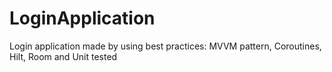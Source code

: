 # LoginApplication
Login application made by using best practices: MVVM pattern, Coroutines, Hilt, Room and Unit tested
